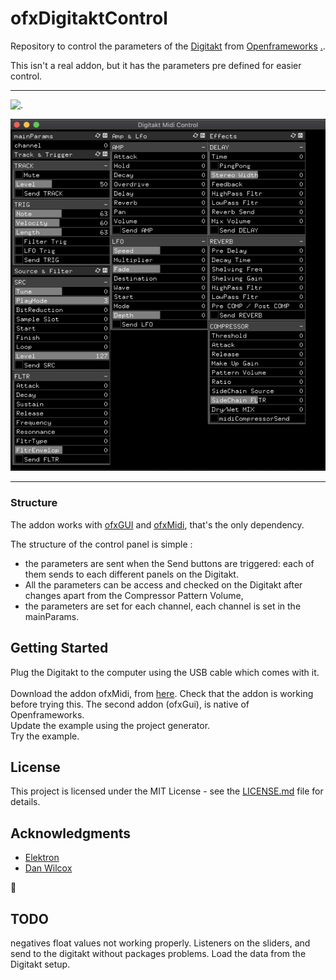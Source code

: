 # ofxDigitaktControl

Repository to control the parameters of the [Digitakt](https://www.elektron.se/products/digitakt/) from [Openframeworks](https://openframeworks.cc/)
[.](assets/digitaktControl.gif).

This isn't a real addon, but it has the parameters pre defined for easier control.


- - - -

![.](assets/1.png)


![.](assets/controls.png)


- - - -

### Structure
The addon works with [ofxGUI](https://github.com/openframeworks/openFrameworks/tree/master/addons/ofxGui) and [ofxMidi](https://github.com/danomatika/ofxMidi), that's the only dependency.

The structure of the control panel is simple :
* the parameters are sent when the Send buttons are triggered:
each of them sends to each different panels on the Digitakt.
* All the parameters can be access and checked on the Digitakt after changes apart from the Compressor Pattern Volume,
* the parameters are set for each channel, each channel is set in the mainParams.


## Getting Started
Plug the Digitakt to the computer using the USB cable which comes with it.
</br></br>
Download the addon ofxMidi, from [here](https://github.com/danomatika/ofxMidi).
Check that the addon is working before trying this.
The second addon (ofxGui), is native of Openframeworks.
</br>
Update the example using the project generator.
</br>
Try the example.

## License

This project is licensed under the MIT License - see the [LICENSE.md](./LICENSE) file for details.


## Acknowledgments

* [Elektron](https://www.elektron.se)
* [Dan Wilcox](https://github.com/danomatika/ofxMidi)

:floppy_disk:

## TODO
negatives float values not working properly.
Listeners on the sliders, and send to the digitakt without packages problems.
Load the data from the Digitakt setup.
